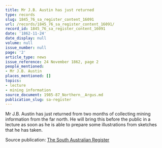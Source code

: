```yaml
---
title: Mr J.B. Austin has just returned
type: records
slug: 1845_76_sa_register_content_16091
url: /records/1845_76_sa_register_content_16091/
record_id: 1845_76_sa_register_content_16091
date: '1862-11-24'
date_display: null
volume: null
issue_number: null
page: '2'
article_type: news
issue_reference: 24 November 1862, page 2
people_mentioned:
- Mr J.B. Austin
places_mentioned: []
topics:
- lecture
- mining information
source_document: 1985-87_Northern__Argus.md
publication_slug: sa-register
---
```


Mr J.B. Austin has just returned from two months of collecting mining information from the far north.  He will bring this before the public in a lecture as soon as he is able to prepare some illustrations from sketches that he has taken.

Source publication: [The South Australian Register](/publications/sa-register/)
